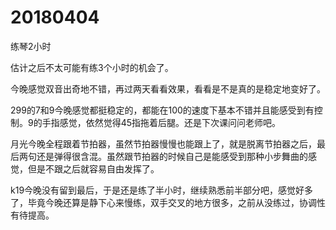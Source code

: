 # 20180404

练琴2小时

估计之后不太可能有练3个小时的机会了。

今晚感觉双音出奇地不错，再过两天看看效果，看看是不是真的是稳定地变好了。

299的7和9今晚感觉都挺稳定的，都能在100的速度下基本不错并且能感受到有控制。9的手指感觉，依然觉得45指拖着后腿。还是下次课问问老师吧。

月光今晚全程跟着节拍器，虽然节拍器慢慢也能跟上了，就是脱离节拍器之后，最后两句还是弹得很含混。虽然跟节拍器的时候自己是能感受到那种小步舞曲的感觉，但是不跟之后就容易自由发挥了。

k19今晚没有留到最后，于是还是练了半小时，继续熟悉前半部分吧，感觉好多了，毕竟今晚还算是静下心来慢练，双手交叉的地方很多，之前从没练过，协调性有待提高。
